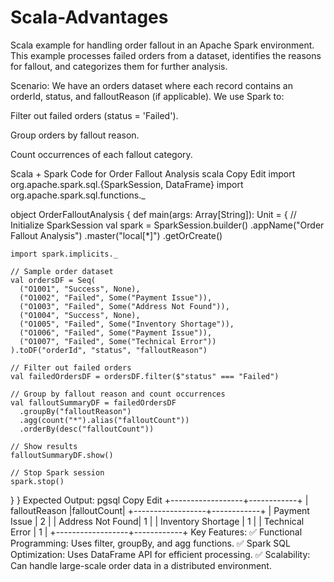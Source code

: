 # Scala-Advantages

Scala example for handling order fallout in an Apache Spark environment. This example processes failed orders from a dataset, identifies the reasons for fallout, and categorizes them for further analysis.

Scenario:
We have an orders dataset where each record contains an orderId, status, and falloutReason (if applicable). We use Spark to:

Filter out failed orders (status = 'Failed').

Group orders by fallout reason.

Count occurrences of each fallout category.

Scala + Spark Code for Order Fallout Analysis
scala
Copy
Edit
import org.apache.spark.sql.{SparkSession, DataFrame}
import org.apache.spark.sql.functions._

object OrderFalloutAnalysis {
  def main(args: Array[String]): Unit = {
    // Initialize SparkSession
    val spark = SparkSession.builder()
      .appName("Order Fallout Analysis")
      .master("local[*]")
      .getOrCreate()

    import spark.implicits._

    // Sample order dataset
    val ordersDF = Seq(
      ("O1001", "Success", None),
      ("O1002", "Failed", Some("Payment Issue")),
      ("O1003", "Failed", Some("Address Not Found")),
      ("O1004", "Success", None),
      ("O1005", "Failed", Some("Inventory Shortage")),
      ("O1006", "Failed", Some("Payment Issue")),
      ("O1007", "Failed", Some("Technical Error"))
    ).toDF("orderId", "status", "falloutReason")

    // Filter out failed orders
    val failedOrdersDF = ordersDF.filter($"status" === "Failed")

    // Group by fallout reason and count occurrences
    val falloutSummaryDF = failedOrdersDF
      .groupBy("falloutReason")
      .agg(count("*").alias("falloutCount"))
      .orderBy(desc("falloutCount"))

    // Show results
    falloutSummaryDF.show()

    // Stop Spark session
    spark.stop()
  }
}
Expected Output:
pgsql
Copy
Edit
+------------------+------------+
| falloutReason    |falloutCount|
+------------------+------------+
| Payment Issue    |  2         |
| Address Not Found|  1         |
| Inventory Shortage |  1       |
| Technical Error  |  1         |
+------------------+------------+
Key Features:
✅ Functional Programming: Uses filter, groupBy, and agg functions.
✅ Spark SQL Optimization: Uses DataFrame API for efficient processing.
✅ Scalability: Can handle large-scale order data in a distributed environment.
